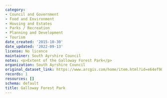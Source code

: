 ```yaml
---
category:
- Council and Government
- Food and Environment
- Housing and Estates
- Parks / Recreation
- Planning and Development
- Tourism
date_created: '2015-10-30'
date_updated: '2022-09-13'
license: No licence
maintainer: South Ayrshire Council
notes: <p>Extent of the Galloway Forest Park</p>
organization: South Ayrshire Council
original_dataset_link: https://www.arcgis.com/home/item.html?id=e64ef903744442a5befce9fb19a64e53
records: 1
resources: []
schema: default
title: Galloway Forest Park
---
```

